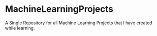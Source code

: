 # MachineLearningProjects
A Single Repository for all Machine Learning Projects that I have created while learning.
